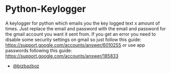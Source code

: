 # Python-Keylogger
A keylogger for python which emails you the key logged text x amount of times. Just replace the email and password with the email and password for the gmail account you want it sent from. If you get an error you need to disable some security settings on gmail so just follow this guide: https://support.google.com/accounts/answer/6010255 or use app passwords following this guide: https://support.google.com/accounts/answer/185833
- [@bizbazboz](https://github.com/bizbazboz)
